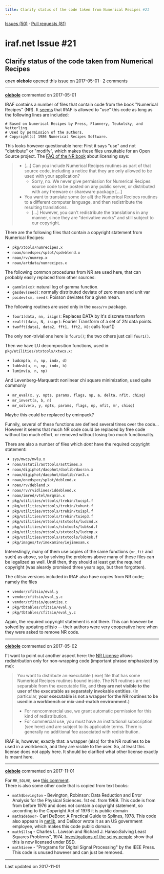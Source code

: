 ```yaml
---
title: Clarify status of the code taken from Numerical Recipes #21
---
```


[Issues (50)](https://iraf-community.github.io/iraf-v216/issues) · [Pull requests (81)](https://iraf-community.github.io/iraf-v216/issues/pulls)

# iraf.net Issue #21
## Clarify status of the code taken from Numerical Recipes
*open* **[olebole](https://github.com/olebole)** opened this issue on 2017-05-01 · 2 comments

- - - -

**[olebole](https://github.com/olebole)** commented on 2017-05-01

IRAF contains a number of files that contain code from the book "Numerical Recipes" (NR). It [seems](http://iraf.net/forum/viewtopic.php?forum=4&showtopic=1468264&highlight=explicit%20permission%20from%20the%20authors) that IRAF is allowed to "use" this code as long as the following lines are included:  
```  
# Based on Numerical Recipes by Press, Flannery, Teukolsky, and Vetterling.  
# Used by permission of the authors.  
# Copyright(c) 1986 Numerical Recipes Software.  
```  
This looks however questionable here: First it says "use" and not "distribute" or "modify", which makes these files unsuitable for an Open Source project. The [FAQ of the NR book](http://www.nr.com/licenses/redistribute.html) about licensing says:  
>*  [...] Can you include Numerical Recipes routines as part of that source code, including a notice that they are only allowed to be used with your application?  
>      -  Sorry, no. We never give permission for Numerical Recipes source code to be posted on any public server, or distributed with any freeware or shareware package [...]  
>* You want to translate some (or all) the Numerical Recipes routines to a different computer language, and then redistribute the resulting translations.  
>     -  [...] However, you can't redistribute the translations in any manner, since they are "derivative works" and still subject to our copyright.  
  
There are the following files that contain a copyright statement from Numerical Recipes:  
  
* `pkg/xtools/numrecipes.x`  
* `noao/onedspec/splot/spdeblend.x`  
* `noao/rv/numrep.x`  
* `noao/artdata/numrecipes.x`  
  
The following common procedures from NR are used here, that can probably easily replaced from other sources:  
* `gammln(xx)`: natural log of gamma function.  
* `gasdev(seed)`: normally distributed deviate of zero mean and unit var  
* `poidev(xm, seed)`: Poisson deviates for a given mean.  
  
The following routines are used only in the `noao/rv` package.   
* `four1(data, nn, isign)`: Replaces DATA by it's discrete transform  
* `realft(data, N, isign)`: Fourier Transform of a set of 2N data points.  
* `twofft(data1, data2, fft1, fft2, N)`: calls four1()  
  
The only non-trivial one here is `four1()`; the two others just call `four1()`.  
  
Then we have LU decomposition functions, used in `pkg/utilities/stxtools/xtwcs.x`:  
* `ludcmp(a, n, np, indx, d)`  
* `lubksb(a, n, np, indx, b)`  
* `luminv(a, n, np)`  
  
And Levenberg-Marquardt nonlinear chi square minimization, used quite commonly  
* `mr_eval(x, y, npts, params, flags, np, a, delta, nfit, chisq)`  
* `mr_invert(a, b, n)`  
* `mr_solve(x, y, npts, params, flags, np, nfit, mr, chisq)`  
  
Maybe this could be replaced by cminpack?  
  
Funnily, several of these functions are defined several times over the code... However it seems that much NR code could be replaced by free code without too much effort, or removed without losing too much functionality.   
  
There are also a number of files which _dont_ have the required copyright statement:  
* `sys/mwcs/mwlu.x`  
* `noao/astutil/asttools/asttimes.x`  
* `noao/digiphot/daophot/daolib/daoran.x`  
* `noao/digiphot/daophot/daolib/ran3.x`  
* `noao/onedspec/splot/deblend.x`  
* `noao/rv/deblend.x`  
* `noao/rv/rvidlines/iddeblend.x`  
* `noao/imred/vtel/mrqmin.x`  
* `pkg/utilities/nttools/trebin/tucspl.f`  
* `pkg/utilities/nttools/trebin/tuhunt.f`  
* `pkg/utilities/nttools/trebin/tuispl.f`  
* `pkg/utilities/nttools/trebin/tuiep3.f`  
* `pkg/utilities/nttools/stxtools/ludcmd.x`  
* `pkg/utilities/nttools/stxtools/lubksd.f`  
* `pkg/utilities/nttools/stxtools/ludcmp.x`  
* `pkg/utilities/nttools/stxtools/lubksb.f`  
* `pkg/images/tv/imexamine/iejimexam.x`  
  
Interestingly, many of them use copies of the same functions (`mr_fit` and such) as above, so by solving the problems above many of these files can be legalized as well. Until then, they should at least get the required copyright (was aleardy promised three years ago, but then forgotten).  
  
The cfitsio versions included in IRAF also have copies from NR code; namely the files  
  
* `vendor/cfitsio/eval.y`  
* `vendor/cfitsio/eval_y.c`  
* `vendor/cfitsio/quantize.c`  
* `pkg/tbtables/cfitsio/eval.y`  
* `pkg/tbtables/cfitsio/eval_y.c`  
  
Again, the required copyright statement is not there. This can however be solved by updating cfitsio -- their authors were very cooperative here when they were asked to remove NR code.
- - - -

**[olebole](https://github.com/olebole)** commented on 2017-05-02

I't want to point out another aspect here: the [NR License](http://numerical.recipes/licenses/redistribute.html) allows redistribution only for non-wrapping code (important phrase emphasized by me):  
  
>You want to distribute an executable (.exe) file that has some Numerical Recipes routines bound inside. The NR routines are not separable from the executable file, and __they are not visible to the user of the executable as separately invokable entities__. (In particular, __your executable is not a wrapper for the NR routines to be used in a workbench or mix-and-match environment.__)  
> * For noncommercial use, we grant automatic permission for this kind of redistribution.  
> * For commercial use, you must have an institutional subscription (see here) and are subject to its applicable terms. There is generally no additional fee associated with redistribution.  
  
IRAF is, however, exactly that: a wrapper (also) for the NR routines to be used in a workbench, and they are visible to the user. So, at least this license does not apply here. It should be clarified what other license exactly is meant here.
- - - -

**[olebole](https://github.com/olebole)** commented on 2017-11-01

For `MR_SOLVE`, see [this comment](https://github.com/iraf-community/iraf/pull/37#issuecomment-341108992).  
There is also some other code that is copied from text books:  
  
 * `math$bevington` - Bevington, Robinson: Data Reduction and Error Analysis for the Physical Sciences. 1st ed. from 1969. This code is from from before 1976 and does not contain a copyright statement, so according to the Copyright Act of 1976 it is public domain  
 * `math$deboor`- Carl DeBoor: A Practical Guide to Splines, 1978. This code also appears in [netlib](http://www.netlib.org/), and DeBoor wrote it as an US government employee, which makes this code public domain.  
* `math$llsq` - Charles L. Lawson and Richard J. Hanso:Solving Least Squares Problems", 1974. [Investigations of the scipy people](https://github.com/scipy/scipy/blob/70ff60f9d31c66c267961f58caf1e36a6b37622b/scipy/optimize/slsqp/slsqp_optmz.f#L8-L29) show that this is now licensed under BSD.  
* `math$ieee` - "Programs for Digital Signal Processing" by the IEEE Press. This code is unused however and can just be removed.

- - - -

Last updated on 2017-11-01
